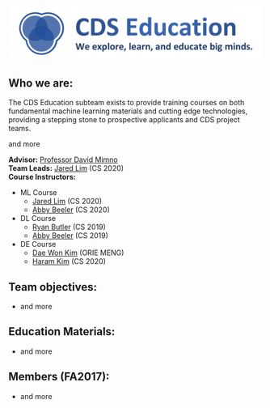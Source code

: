 [![CDS Education Logo](images/Education-logo.png)](https://cornelldata.science)

## Who we are:
The CDS Education subteam exists to provide training courses on both fundamental machine learning materials and cutting edge technologies, providing a stepping stone to prospective applicants and CDS project teams.

and more

**Advisor:** [Professor David Mimno](https://mimno.infosci.cornell.edu/)  
**Team Leads:** [Jared Lim](https://github.com/JunyoungLim) (CS 2020)  
**Course Instructors:**
* ML Course  
  * [Jared Lim](https://github.com/JunyoungLim) (CS 2020)  
  * [Abby Beeler](https://cornelldata.science) (CS 2020)  
* DL Course  
  * [Ryan Butler](https://cornelldata.science) (CS 2019)  
  * [Abby Beeler](https://cornelldata.science) (CS 2019)  
* DE Course  
  * [Dae Won Kim](https://cornelldata.science) (ORIE MENG)  
  * [Haram Kim](https://cornelldata.science) (CS 2020)  

## Team objectives:
* and more

## Education Materials:
* and more


## Members (FA2017):
* and more
